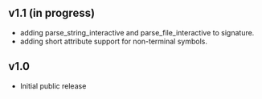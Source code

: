 ## v1.1 (in progress)

- adding parse_string_interactive and parse_file_interactive to signature.
- adding short attribute support for non-terminal symbols.

## v1.0

- Initial public release
